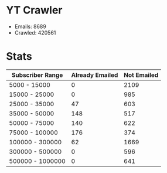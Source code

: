 # YT Crawler
- Emails: 8689
- Crawled: 420561

# Stats
| Subscriber Range  | Already Emailed | Not Emailed |
|-------|-------|-------|
| 5000 - 15000 | 0 | 2109 |
| 15000 - 25000 | 0 | 985 |
| 25000 - 35000 | 47 | 603 |
| 35000 - 50000 | 148 | 517 |
| 50000 - 75000 | 140 | 622 |
| 75000 - 100000 | 176 | 374 |
| 100000 - 300000 | 62 | 1669 |
| 300000 - 500000 | 0 | 596 |
| 500000 - 1000000 | 0 | 641 |
